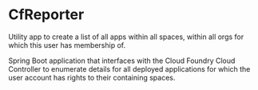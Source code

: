 # CfReporter
Utility app to create a list of all apps within all spaces, within all orgs for which this user has membership of.

Spring Boot application that interfaces with the Cloud Foundry Cloud Controller to enumerate details for all deployed applications for which the user account has rights to their containing spaces.


